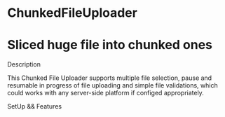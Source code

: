 # ChunkedFileUploader
# Sliced huge file into chunked ones

Description

This Chunked File Uploader supports multiple file selection, pause and resumable in progress of file uploading and simple file validations, which could works with any server-side platform if configed appropriately.

SetUp && Features


